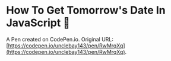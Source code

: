 # How To Get Tomorrow's Date In JavaScript 🤔

A Pen created on CodePen.io. Original URL: [https://codepen.io/unclebay143/pen/RwMrqXq](https://codepen.io/unclebay143/pen/RwMrqXq).

